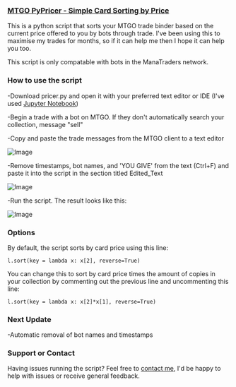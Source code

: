 ### [MTGO PyPricer - Simple Card Sorting by Price](https://mik3ds.github.io/MTGOnline-PyPricer/)

This is a python script that sorts your MTGO trade binder based on the current price offered to you by bots through trade. I've been using this to maximise my trades for months, so if it can help me then I hope it can help you too.

This script is only compatable with bots in the ManaTraders network.

### How to use the script

-Download pricer.py and open it with your preferred text editor or IDE (I've used [Jupyter Notebook](https://jupyter.org/))

-Begin a trade with a bot on MTGO. If they don't automatically search your collection, message "sell"

-Copy and paste the trade messages from the MTGO client to a text editor

![Image](https://i.imgur.com/CQEXME5.jpg)


-Remove timestamps, bot names, and 'YOU GIVE' from the text (Ctrl+F) and paste it into the script in the section titled Edited_Text


![Image](https://i.imgur.com/RUo4IgP.jpg)


-Run the script. The result looks like this:


![Image](https://i.imgur.com/9noZdzB.jpg)

### Options

By default, the script sorts by card price using this line:

  `l.sort(key = lambda x: x[2], reverse=True)`

You can change this to sort by card price times the amount of copies in your collection by commenting out the previous line and uncommenting this line:

  `l.sort(key = lambda x: x[2]*x[1], reverse=True)`

### Next Update

-Automatic removal of bot names and timestamps

### Support or Contact

Having issues running the script? Feel free to [contact me](mikeds@live.com.au), I'd be happy to help with issues or receive general feedback.
